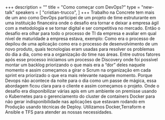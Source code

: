 +++
description = ""
title = "Como começar com DevOps?"
type = "new-talk"
speakers = [
        "cristian-trucco",
]
+++
Trabalho na Concrete tem mais de um ano como DevOps participei de um projeto de time estruturante em uma instituição financeira onde o desafio era tornar e deixar a empresa ágil com a metodologia e se tornar digital e ser competitiva no mercado. Então o desafio era olhar para todo o processo de TI da empresa e avaliar em qual nível de maturidade a empresa estava, exemplo: Como era o processo de depilou de uma aplicação como era o processo de desenvolvimento de um novo produto, quais tecnologias eram usadas para resolver os problemas do dia a dia, como era a organização do time nas áreas. Entre outros fatores após esse processo iniciamos um processo de Discovery onde foi possível montar um backlog priorizando o que mais era a “dor” deles naquele momento e assim começamos a girar o Scrum na organização em cada sprint era priorizado o que era mais relevante naquele momento. Porque Devops não acontece da noite para o dia como um passe de mágica, essa abordagem ficou clara para o cliente e assim começamos o projeto. Onde o desafio era disponibilizar várias apis em um ambiente on premisse usando o Kubernetes para o gerenciamento do cluster de containers Docker para não gerar indisponibilidade nas aplicações que estavam rodando em Produção usando técnicas de Deploy. Utilizamos Docker,Terraform e Ansible e TFS para atender as nossas necessidades.